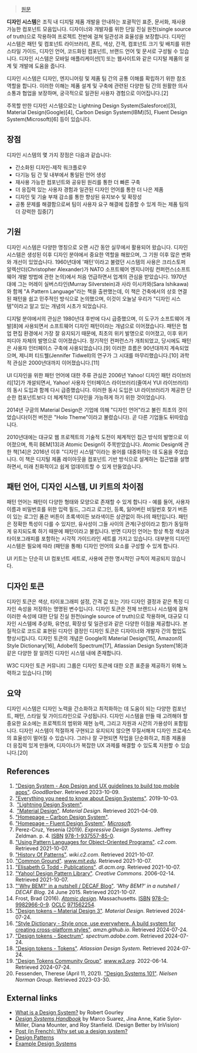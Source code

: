 > [원문](https://en.wikipedia.org/wiki/Design_system)

**디자인 시스템**은 조직 내 디지털 제품 개발을 안내하는 포괄적인 표준, 문서화, 재사용 가능한 컴포넌트 모음입니다. 디자이너와 개발자를 위한 단일 진실 원천(single source of truth)으로 작용하여 프로젝트 전반에 걸쳐 일관성과 효율성을 보장합니다. 디자인 시스템은 패턴 및 컴포넌트 라이브러리, 폰트, 색상, 간격, 컴포넌트 크기 및 배치를 위한 스타일 가이드, 디자인 언어, 코드화된 컴포넌트, 브랜드 언어 및 문서로 구성될 수 있습니다. 디자인 시스템은 모바일 애플리케이션[1] 또는 웹사이트와 같은 디지털 제품의 설계 및 개발에 도움을 줍니다.

디자인 시스템은 디자인, 엔지니어링 및 제품 팀 간의 공통 이해를 확립하기 위한 참조 역할을 합니다. 이러한 이해는 제품 설계 및 구축에 관련된 다양한 팀 간의 원활한 의사소통과 협업을 보장하며, 궁극적으로 일관된 사용자 경험으로 이어집니다.[2]

주목할 만한 디자인 시스템으로는 Lightning Design System(Salesforce)[3], Material Design(Google)[4], Carbon Design System(IBM)[5], Fluent Design System(Microsoft)[6] 등이 있습니다.

## 장점
디자인 시스템의 몇 가지 장점은 다음과 같습니다:

- 간소화된 디자인-제작 워크플로우
- 다기능 팀 간 및 내부에서 통일된 언어 생성
- 재사용 가능한 컴포넌트와 공유된 원리를 통한 더 빠른 구축
- 더 응집력 있는 사용자 경험과 일관된 디자인 언어를 통한 더 나은 제품
- 디자인 및 기술 부채 감소를 통한 향상된 유지보수 및 확장성
- 공통 문제를 해결함으로써 팀이 사용자 요구 해결에 집중할 수 있게 하는 제품 팀의 더 강력한 집중[7]

## 기원
디자인 시스템은 다양한 명칭으로 오랜 시간 동안 실무에서 활용되어 왔습니다. 디자인 시스템은 생성된 이후 디자인 분야에서 중요한 역할을 해왔으며, 그 기원 이후 많은 변화와 개선이 있었습니다. 1960년대에 '패턴'이라고 불렸던 시스템의 사용은 크리스토퍼 알렉산더(Christopher Alexander)가 NATO 소프트웨어 엔지니어링 컨퍼런스(소프트웨어 개발 방법에 관한 논의)에서 처음 언급하면서 업계의 관심을 받았습니다. 1970년대에 그는 머레이 실버스타인(Murray Silverstein)과 사라 이시카와(Sara Ishikawa)와 함께 "A Pattern Language"라는 책을 출판했는데, 이 책은 건축에서의 상호 연결된 패턴을 쉽고 민주적인 방식으로 논의했으며, 이것이 오늘날 우리가 "디자인 시스템"이라고 알고 있는 개념의 시초가 되었습니다.

디지털 분야에서의 관심은 1980년대 후반에 다시 급증했으며, 이 도구가 소프트웨어 개발[8]에 사용되면서 소프트웨어 디자인 패턴이라는 개념으로 이어졌습니다. 패턴은 협업 편집 환경에서 가장 잘 유지되기 때문에, 최초의 위키 발명으로 이어졌고, 이후 위키피디아 자체의 발명으로 이어졌습니다. 정기적인 컨퍼런스가 개최되었고, 당시에도 패턴은 사용자 인터페이스 구축에 사용되었습니다.[9] 이러한 흐름은 90년대까지 계속되었으며, 제니퍼 티드웰(Jennifer Tidwell)의 연구가 그 시대를 마무리했습니다.[10] 과학적 관심은 2000년대까지 이어졌습니다.[11]

UI 디자인을 위한 패턴 언어에 대한 주류 관심은 2006년 Yahoo! 디자인 패턴 라이브러리[12]가 개설되면서, Yahoo! 사용자 인터페이스 라이브러리(줄여서 YUI 라이브러리)의 동시 도입과 함께 다시 급증했습니다. 이러한 동시 도입은 UI 라이브러리가 제공한 단순한 컴포넌트보다 더 체계적인 디자인을 가능하게 하기 위한 것이었습니다.

2014년 구글의 Material Design은 기업에 의해 "디자인 언어"라고 불린 최초의 것이었습니다(이전 버전은 "Holo Theme"이라고 불렸습니다). 곧 다른 기업들도 뒤따랐습니다.

2010년대에는 대규모 웹 프로젝트의 기술적 도전이 체계적인 접근 방식의 발명으로 이어졌으며, 특히 BEM[13]과 Atomic Design이 주목받았습니다. Atomic Design에 관한 책[14]은 2016년 이후 "디자인 시스템"이라는 용어를 대중화하는 데 도움을 주었습니다. 이 책은 디지털 제품 레이아웃을 컴포넌트 기반 방식으로 설계하는 접근법을 설명하면서, 미래 친화적이고 쉽게 업데이트할 수 있게 만들었습니다.

## 패턴 언어, 디자인 시스템, UI 키트의 차이점
패턴 언어는 패턴이 다양한 형태와 모양으로 존재할 수 있게 합니다 - 예를 들어, 사용자 이름과 비밀번호를 위한 입력 필드, 그리고 로그인, 등록, 잃어버린 비밀번호 찾기 버튼이 있는 로그인 폼은 버튼이 초록색이든 보라색이든 상관없이 하나의 패턴입니다. 패턴은 정확한 특성이 다를 수 있지만, 유사성이 그들 사이의 관계(구성이라고 함)가 동일하게 유지되도록 하기 때문에 패턴이라고 불립니다. 반면 디자인 언어는 항상 특정 색상과 타이포그래피를 포함하는 시각적 가이드라인 세트를 가지고 있습니다. 대부분의 디자인 시스템은 필요에 따라 (패턴을 통해) 디자인 언어의 요소를 구성할 수 있게 합니다.

UI 키트는 단순히 UI 컴포넌트 세트로, 사용에 관한 명시적인 규칙이 제공되지 않습니다.

## 디자인 토큰
디자인 토큰은 색상, 타이포그래피 설정, 간격 값 또는 기타 디자인 결정과 같은 특정 디자인 속성을 저장하는 명명된 변수입니다. 디자인 토큰은 전체 브랜드나 시스템에 걸쳐 이러한 속성에 대한 단일 진실 원천(single source of truth)으로 작용하며, 대규모 디자인 시스템에 추상화, 유연성, 확장성 및 일관성과 같은 다양한 이점을 제공합니다. 본질적으로 코드로 표현된 디자인 결정인 디자인 토큰은 디자이너와 개발자 간의 협업도 향상시킵니다. 디자인 토큰의 개념은 Google의 Material Design[15], Amazon의 Style Dictionary[16], Adobe의 Spectrum[17], Atlassian Design System[18]과 같은 다양한 잘 알려진 디자인 시스템 내에 존재합니다.

W3C 디자인 토큰 커뮤니티 그룹은 디자인 토큰에 대한 오픈 표준을 제공하기 위해 노력하고 있습니다.[19]

## 요약
디자인 시스템은 디자인 노력을 간소화하고 최적화하는 데 도움이 되는 다양한 컴포넌트, 패턴, 스타일 및 가이드라인으로 구성됩니다. 디자인 시스템을 만들 때 고려해야 할 중요한 요소에는 프로젝트의 범위와 재현 능력, 그리고 자원과 시간의 가용성이 포함됩니다. 디자인 시스템이 적절하게 구현되고 유지되지 않으면 무질서해져 디자인 프로세스의 효율성이 떨어질 수 있습니다. 그러나 잘 구현되면 작업을 단순화하고, 최종 제품을 더 응집력 있게 만들며, 디자이너가 복잡한 UX 과제를 해결할 수 있도록 지원할 수 있습니다.[20]

## References
1. ["Design System - App Design and UX guidelines to build top mobile apps"](https://www.goodbarber.com/uxdesign/). _GoodBarber_. Retrieved 2023-10-09.
2. ["Everything you need to know about Design Systems"](https://uxdesign.cc/everything-you-need-to-know-about-design-systems-54b109851969). 2019-10-03.
3.  ["Lightning Design System"](https://www.lightningdesignsystem.com/).
4.  ["Material Design"](https://material.io/design). _Material Design_. Retrieved 2021-04-09.
5. ["Homepage – Carbon Design System"](https://www.carbondesignsystem.com/).
6. ["Homepage – Fluent Design System"](https://www.microsoft.com/design/fluent/). _[Microsoft](https://en.wikipedia.org/wiki/Microsoft "Microsoft")_.
7. Perez-Cruz, Yesenia (2019). _Expressive Design Systems_. Jeffrey Zeldman. p. 4. [ISBN](https://en.wikipedia.org/wiki/ISBN_\(identifier\) "ISBN (identifier)") [978-1-937557-85-0](https://en.wikipedia.org/wiki/Special:BookSources/978-1-937557-85-0 "Special:BookSources/978-1-937557-85-0").
8. ["Using Pattern Languages for Object-Oriented Programs"](http://c2.com/doc/oopsla87.html). _c2.com_. Retrieved 2021-10-07.
9. ["History Of Patterns"](http://wiki.c2.com/?HistoryOfPatterns). _wiki.c2.com_. Retrieved 2021-10-07.
10. ["Common Ground"](https://www.mit.edu/~jtidwell/common_ground.html). _www.mit.edu_. Retrieved 2021-10-07.
11. ["Elisabeth G Todd - Publications"](https://dl.acm.org/profile/81408599413/publications?Role=author&startPage=0&sortBy=Ppub_asc). _dl.acm.org_. Retrieved 2021-10-07.
12. ["Yahoo! Design Pattern Library"](https://creativecommons.org/2006/02/14/yahoodesignpatternlibrary/). _Creative Commons_. 2006-02-14. Retrieved 2021-10-07.
13. ["'Why BEM?' in a nutshell / DECAF Blog"](https://blog.decaf.de/2015/06/24/why-bem-in-a-nutshell/). _'Why BEM?' in a nutshell / DECAF Blog_. 24 June 2015. Retrieved 2021-10-07.
14. Frost, Brad (2016). [_Atomic design_](https://www.worldcat.org/oclc/971562254). Massachusetts. [ISBN](https://en.wikipedia.org/wiki/ISBN_\(identifier\) "ISBN (identifier)") [978-0-9982966-0-9](https://en.wikipedia.org/wiki/Special:BookSources/978-0-9982966-0-9 "Special:BookSources/978-0-9982966-0-9"). [OCLC](https://en.wikipedia.org/wiki/OCLC_\(identifier\) "OCLC (identifier)") [971562254](https://search.worldcat.org/oclc/971562254).
15. ["Design tokens – Material Design 3"](https://m3.material.io/foundations/design-tokens/overview). _Material Design_. Retrieved 2024-07-24.
16. ["Style Dictionary - Style once, use everywhere. A build system for creating cross-platform styles"](https://amzn.github.io/style-dictionary/#/). _amzn.github.io_. Retrieved 2024-07-24.
17. ["Design tokens - Spectrum"](https://spectrum.adobe.com/page/design-tokens/). _spectrum.adobe.com_. Retrieved 2024-07-24.
18. ["Design tokens - Tokens"](https://atlassian.design/tokens/design-tokens). _Atlassian Design System_. Retrieved 2024-07-24.
19. ["Design Tokens Community Group"](https://www.w3.org/community/design-tokens/). _www.w3.org_. 2022-06-14. Retrieved 2024-07-24.
20. Fessenden, Therese (April 11, 2021). ["Design Systems 101"](https://www.nngroup.com/articles/design-systems-101/). _Nielsen Norman Group_. Retrieved 2023-03-30.

## External links
- [What is a Design System?](https://www.robertcreative.com/blog/what-is-a-design-system/) by Robert Gourley
- [_Design Systems Handbook_](https://www.designbetter.co/design-systems-handbook/introducing-design-systems) by Marco Suarez, Jina Anne, Katie Sylor-Miller, Diana Mounter, and Roy Stanfield. (Design Better by InVision)
- [Post (in French): Why set up a design system?](https://blog.buddyweb.fr/pourquoi-mettre-en-place-un-design-system/)
- [Design Patterns](https://sourcemaking.com/design_patterns)
- [Example Design Systems](https://designsystemsrepo.com/design-systems/)